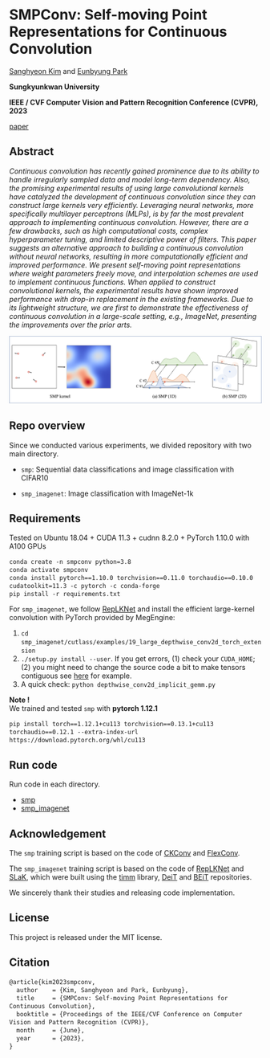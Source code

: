 # SMPConv: Self-moving Point Representations for Continuous Convolution

[Sanghyeon Kim](https://github.com/sangnekim) and [Eunbyung Park](https://silverbottlep.github.io/)

**Sungkyunkwan University**  

**IEEE / CVF Computer Vision and Pattern Recognition Conference (CVPR), 2023**

[paper](https://arxiv.org/abs/2304.02330)

## Abstract
*Continuous convolution has recently gained prominence due to its ability to handle irregularly sampled data and model long-term dependency. Also, the promising experimental results of using large convolutional kernels have catalyzed the development of continuous convolution since they can construct large kernels very efficiently. Leveraging neural networks, more specifically multilayer perceptrons (MLPs), is by far the most prevalent approach to implementing continuous convolution. However, there are a few drawbacks, such as high computational costs, complex hyperparameter tuning, and limited descriptive power of filters. This paper suggests an alternative approach to building a continuous convolution without neural networks, resulting in more computationally efficient and improved performance. We present self-moving point representations where weight parameters freely move, and interpolation schemes are used to implement continuous functions. When applied to construct convolutional kernels, the experimental results have shown improved performance with drop-in replacement in the existing frameworks. Due to its lightweight structure, we are first to demonstrate the effectiveness of continuous convolution in a large-scale setting, e.g., ImageNet, presenting the improvements over the prior arts.*


<img src="SMP.png" alt="drawing" width="1000"/>


## Repo overview

Since we conducted various experiments, we divided repository with two main directory.

* `smp`: Sequential data classifications and image classification with CIFAR10

* `smp_imagenet`: Image classification with ImageNet-1k

## Requirements
Tested on Ubuntu 18.04 + CUDA 11.3 + cudnn 8.2.0 + PyTorch 1.10.0 with A100 GPUs
```
conda create -n smpconv python=3.8
conda activate smpconv
conda install pytorch==1.10.0 torchvision==0.11.0 torchaudio==0.10.0 cudatoolkit=11.3 -c pytorch -c conda-forge
pip install -r requirements.txt
```
For `smp_imagenet`, we follow [RepLKNet](https://github.com/DingXiaoH/RepLKNet-pytorch#use-our-efficient-large-kernel-convolution-with-pytorch) and install the efficient large-kernel convolution with PyTorch provided by MegEngine:

1. ```cd smp_imagenet/cutlass/examples/19_large_depthwise_conv2d_torch_extension```
2. ```./setup.py install --user```. If you get errors, (1) check your ```CUDA_HOME```; (2) you might need to change the source code a bit to make tensors contiguous see [here](https://github.com/Shiweiliuiiiiiii/SLaK/blob/3f8b1c46eee34da440afae507df13bc6307c3b2c/depthwise_conv2d_implicit_gemm.py#L25) for example. 
3. A quick check: ```python depthwise_conv2d_implicit_gemm.py```

**Note !**  
We trained and tested ```smp``` with **pytorch 1.12.1**
```
pip install torch==1.12.1+cu113 torchvision==0.13.1+cu113 torchaudio==0.12.1 --extra-index-url https://download.pytorch.org/whl/cu113
```

## Run code
Run code in each directory.  
* [smp](https://github.com/sangnekim/SMPConv/tree/main/smp)
* [smp_imagenet](https://github.com/sangnekim/SMPConv/tree/main/smp_imagenet)

## Acknowledgement
The ```smp``` training script is based on the code of [CKConv](https://github.com/dwromero/ckconv) and [FlexConv](https://github.com/rjbruin/flexconv).  

The ```smp_imagenet``` training script is based on the code of [RepLKNet](https://github.com/DingXiaoH/RepLKNet-pytorch) and [SLaK](https://github.com/VITA-Group/SLaK), which were built using the [timm](https://github.com/huggingface/pytorch-image-models) library, [DeiT](https://github.com/facebookresearch/deit) and [BEiT](https://github.com/microsoft/unilm/tree/master/beit) repositories.  

We sincerely thank their studies and releasing code implementation.

## License
This project is released under the MIT license.

## Citation

```
@article{kim2023smpconv,
  author    = {Kim, Sanghyeon and Park, Eunbyung},
  title     = {SMPConv: Self-moving Point Representations for Continuous Convolution},
  booktitle = {Proceedings of the IEEE/CVF Conference on Computer Vision and Pattern Recognition (CVPR)},
  month     = {June},
  year      = {2023},
}
```

